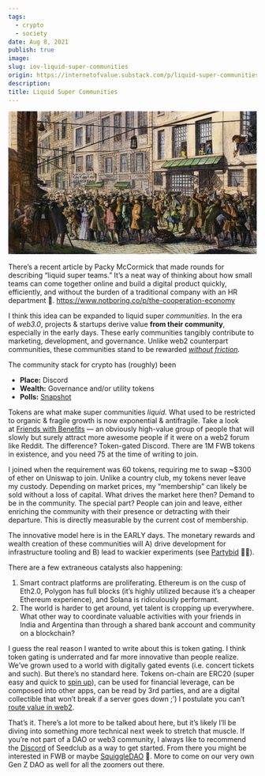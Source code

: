 ```yaml
---
tags:
  - crypto
  - society
date: Aug 8, 2021
publish: true
image: 
slug: iov-liquid-super-communities
origin: https://internetofvalue.substack.com/p/liquid-super-communities-are-hot
description: 
title: Liquid Super Communities
---
```

![John Law’s Bank Royale. Not a liquid super community. RIP.](images/iov-liquid-super-communities/1d260a2472d306fe16da9d44a58caa87_MD5.jpg "John Law: Genius or Fraud? — Parisology")

There’s a recent article by Packy McCormick that made rounds for describing “liquid super teams.” It’s a neat way of thinking about how small teams can come together online and build a digital product quickly, efficiently, and without the burden of a traditional company with an HR department 😬. https://www.notboring.co/p/the-cooperation-economy

I think this idea can be expanded to liquid super _communities_. In the era of _web3.0_, projects & startups derive value **from their community**, especially in the early days. These early communities tangibly contribute to marketing, development, and governance. Unlike web2 counterpart communities, these communities stand to be rewarded _[without friction](https://www.reddit.com/r/TheoryOfReddit/comments/1ktcye/have_their_been_attempts_to_monetize_a_subreddit/)._

The community stack for crypto has (roughly) been
- **Place:** Discord
- **Wealth:** Governance and/or utility tokens
- **Polls:** [Snapshot](https://snapshot.org/#/)

Tokens are what make super communities _liquid._ What used to be restricted to organic & fragile growth is now exponential & antifragile. Take a look at [Friends with Benefits](https://www.fwb.help/) — an obviously high-value group of people that will slowly but surely attract more awesome people if it were on a web2 forum like Reddit. The difference? Token-gated Discord. There are 1M FWB tokens in existence, and you need 75 at the time of writing to join.

I joined when the requirement was 60 tokens, requiring me to swap ~$300 of ether on Uniswap to join. Unlike a country club, my tokens never leave my custody. Depending on market prices, my “membership” can likely be sold without a loss of capital. What drives the market here then? Demand to be in the community. The special part? People can join and leave, either enriching the community with their presence or detracting with their departure. This is directly measurable by the current cost of membership.

The innovative model here is in the EARLY days. The monetary rewards and wealth creation of these communities will A) drive development for infrastructure tooling and B) lead to wackier experiments (see [Partybid](https://www.partybid.app/) 🙌🏼).

There are a few extraneous catalysts also happening:
1. Smart contract platforms are proliferating. Ethereum is on the cusp of Eth2.0, Polygon has full blocks (it’s highly utilized because it’s a cheaper Ethereum experience), and Solana is ridiculously performant.
2. The world is harder to get around, yet talent is cropping up everywhere. What other way to coordinate valuable activities with your friends in India and Argentina than through a shared bank account and community on a blockchain?

I guess the real reason I wanted to write about this is token gating. I think token gating is underrated and far more innovative than people realize. We’ve grown used to a world with digitally gated events (i.e. concert tickets and such). But there’s no standard here. Tokens on-chain are ERC20 (super easy and quick to [spin up](https://mobile.twitter.com/genzDAO/status/1420574312726212610)), can be used for financial leverage, can be composed into other apps, can be read by 3rd parties, and are a digital collectible that won’t break if a server goes down ;’) I postulate you can’t [route value in web2](https://twitter.com/owocki/status/1390357136815779845).

That’s it. There’s a lot more to be talked about here, but it’s likely I’ll be diving into something more technical next week to stretch that muscle. If you’re not part of a DAO or web3 community, I always like to recommend the [Discord](https://seedclub.xyz/) of Seedclub as a way to get started. From there you might be interested in FWB or maybe [SquiggleDAO](https://squiggledao.com/) 🤔. More to come on our very own Gen Z DAO as well for all the zoomers out there.